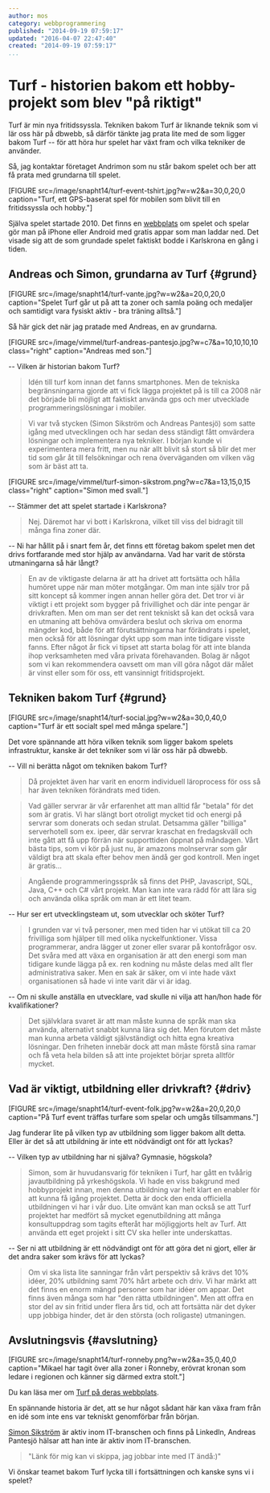 ```yaml
---
author: mos
category: webbprogrammering
published: "2014-09-19 07:59:17"
updated: "2016-04-07 22:47:40"
created: "2014-09-19 07:59:17"
...
```

Turf - historien bakom ett hobby-projekt som blev "på riktigt"
==================================

Turf är min nya fritidssyssla. Tekniken bakom Turf är liknande teknik som vi lär oss här på dbwebb, så därför tänkte jag prata lite med de som ligger bakom Turf -- för att höra hur spelet har växt fram och vilka tekniker de använder.

Så, jag kontaktar företaget Andrimon som nu står bakom spelet och ber att få prata med grundarna till spelet.

<!--more-->


[FIGURE src=/image/snapht14/turf-event-tshirt.jpg?w=w2&a=30,0,20,0 caption="Turf, ett GPS-baserat spel för mobilen som blivit till en fritidssyssla och hobby."]


Själva spelet startade 2010. Det finns en [webbplats](http://turfgame.com/) om spelet och spelar gör man på iPhone eller Android med gratis appar som man laddar ned. Det visade sig att de som grundade spelet faktiskt bodde i Karlskrona en gång i tiden. 


Andreas och Simon, grundarna av Turf {#grund}
----------------------------------------------------

[FIGURE src=/image/snapht14/turf-vante.jpg?w=w2&a=20,0,20,0 caption="Spelet Turf går ut på att ta zoner och samla poäng och medaljer och samtidigt vara fysiskt aktiv - bra träning alltså."]

Så här gick det när jag pratade med Andreas, en av grundarna.

[FIGURE src=/image/vimmel/turf-andreas-pantesjo.jpg?w=c7&a=10,10,10,10 class="right" caption="Andreas med son."]

-- Vilken är historian bakom Turf?

> Idén till turf kom innan det fanns smartphones. Men de tekniska begränsningarna gjorde att vi fick lägga projektet på is till ca 2008 när det började bli möjligt att faktiskt använda gps och mer utvecklade programmeringslösningar i mobiler.

> Vi var två stycken (Simon Sikström och Andreas Pantesjö) som satte igång med utvecklingen och har sedan dess ständigt fått omvärdera lösningar och implementera nya tekniker. I början kunde vi experimentera mera fritt, men nu när allt blivit så stort så blir det mer tid som går åt till felsökningar och rena överväganden om vilken väg som är bäst att ta.

[FIGURE src=/image/vimmel/turf-simon-sikstrom.png?w=c7&a=13,15,0,15 class="right" caption="Simon med svall."]

-- Stämmer det att spelet startade i Karlskrona?

>Nej. Däremot har vi bott i Karlskrona, vilket till viss del bidragit till många fina zoner där.


-- Ni har hållit på i snart fem år, det finns ett företag bakom spelet men det drivs fortfarande med stor hjälp av användarna. Vad har varit de största utmaningarna så här långt? 

> En av de viktigaste delarna är att ha drivet att fortsätta och hålla humöret uppe när man möter motgångar. Om man inte själv tror på sitt koncept så kommer ingen annan heller göra det. Det tror vi är viktigt i ett projekt som bygger på frivillighet och där inte pengar är drivkraften. Men om man ser det rent tekniskt så kan det också vara en utmaning att behöva omvärdera beslut och skriva om enorma mängder kod, både för att förutsättningarna har förändrats i spelet, men också för att lösningar dykt upp som man inte tidigare visste fanns. Efter något år fick vi tipset att starta bolag för att inte blanda ihop verksamheten med våra privata förehavanden. Bolag är något som vi kan rekommendera oavsett om man vill göra något där målet är vinst eller som för oss, ett vansinnigt fritidsprojekt.



Tekniken bakom Turf {#grund}
----------------------------------------------------

[FIGURE src=/image/snapht14/turf-social.jpg?w=w2&a=30,0,40,0 caption="Turf är ett socialt spel med många spelare."]

Det vore spännande att höra vilken teknik som ligger bakom spelets infrastruktur, kanske är det tekniker som vi lär oss här på dbwebb.

-- Vill ni berätta något om tekniken bakom Turf?

> Då projektet även har varit en enorm individuell läroprocess för oss så har även tekniken förändrats med tiden. 

> Vad gäller servrar är vår erfarenhet att man alltid får "betala" för det som är gratis. Vi har slängt bort otroligt mycket tid och energi på servrar som donerats och sedan strulat. Detsamma gäller "billiga" serverhotell som ex. ipeer, där servrar kraschat en fredagskväll och inte gått att få upp förrän när supporttiden öppnat på måndagen. Vårt bästa tips, som vi kör på just nu, är amazons molnservrar som går väldigt bra att skala efter behov men ändå ger god kontroll. Men inget är gratis...

> Angående programmeringsspråk så finns det PHP, Javascript, SQL, Java, C++ och C# vårt projekt. Man kan inte vara rädd för att lära sig och använda olika språk om man är ett litet team.

-- Hur ser ert utvecklingsteam ut, som utvecklar och sköter Turf?

> I grunden var vi två personer, men med tiden har vi utökat till ca 20 frivilliga som hjälper till med olika nyckelfunktioner. Vissa programmerar, andra lägger ut zoner eller svarar på kontofrågor osv. Det svåra med att växa en organisation är att den energi som man tidigare kunde lägga på ex. ren kodning nu måste delas med allt fler administrativa saker. Men en sak är säker, om vi inte hade växt organisationen så hade vi inte varit där vi är idag.

-- Om ni skulle anställa en utvecklare, vad skulle ni vilja att han/hon hade för kvalifikationer?

> Det självklara svaret är att man måste kunna de språk man ska använda, alternativt snabbt kunna lära sig det. Men förutom det måste man kunna arbeta väldigt självständigt och hitta egna kreativa lösningar. Den friheten innebär dock att man måste förstå sina ramar och få veta hela bilden så att inte projektet börjar spreta alltför mycket.


Vad är viktigt, utbildning eller drivkraft? {#driv}
----------------------------------------------------

[FIGURE src=/image/snapht14/turf-event-folk.jpg?w=w2&a=20,0,20,0 caption="På Turf event träffas turfare som spelar och umgås tillsammans."]

Jag funderar lite på vilken typ av utbildning som ligger bakom allt detta. Eller är det så att utbildning är inte ett nödvändigt ont för att lyckas?

-- Vilken typ av utbildning har ni själva? Gymnasie, högskola? 

> Simon, som är huvudansvarig för tekniken i Turf, har gått en tvåårig javautbildning på yrkeshögskola. Vi hade en viss bakgrund med hobbyprojekt innan, men denna utbildning var helt klart en enabler för att kunna få igång projektet. Detta är dock den enda officiella utbildningen vi har i vår duo. Lite omvänt kan man också se att Turf projektet har medfört så mycket egenutbildning att många konsultuppdrag som tagits efteråt har möjliggjorts helt av Turf. Att använda ett eget projekt i sitt CV ska heller inte underskattas.

-- Ser ni att utbildning är ett nödvändigt ont för att göra det ni gjort, eller är det andra saker som krävs för att lyckas?

> Om vi ska lista lite sanningar från vårt perspektiv så krävs det 10% idéer, 20% utbildning samt 70% hårt arbete och driv. Vi har märkt att det finns en enorm mängd personer som har idéer om appar. Det finns även många som har "den rätta utbildningen". Men att offra en stor del av sin fritid under flera års tid, och att fortsätta när det dyker upp jobbiga hinder, det är den största (och roligaste) utmaningen.



Avslutningsvis {#avslutning}
----------------------------------------------------

[FIGURE src=/image/snapht14/turf-ronneby.png?w=w2&a=35,0,40,0 caption="Mikael har tagit över alla zoner i Ronneby, erövrat kronan som ledare i regionen och känner sig därmed extra stolt."]

Du kan läsa mer om [Turf på deras webbplats](http://turfgame.com/info/about).

En spännande historia är det, att se hur något sådant här kan växa fram från en idé som inte ens var tekniskt genomförbar från början.

[Simon Sikström](http://se.linkedin.com/pub/simon-sikström/9/7b/5a) är aktiv inom IT-branschen och finns på LinkedIn, Andreas Pantesjö hälsar att han inte är aktiv inom IT-branschen.

> "Länk för mig kan vi skippa, jag jobbar inte med IT ändå:)"

Vi önskar teamet bakom Turf lycka till i fortsättningen och kanske syns vi i spelet?




